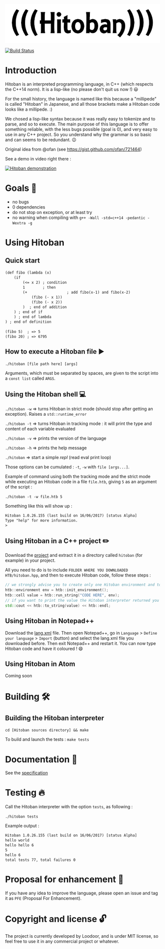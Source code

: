 ![Hitoban](logo.png)

[![Build Status](https://travis-ci.org/Loodoor/Hitoban.svg?branch=master)](https://travis-ci.org/Loodoor/Hitoban)

# Introduction

Hitoban is an interpreted programming language, in C++ (which respects the C++14 norm). It is a lisp-like (no please don't quit us now !) :smiley:

For the small history, the language is named like this because a "millipede" is called "Hitoban" in Japanese, 
and all those brackets make a Hitoban code looks like a millipede. :)

We chosed a lisp-like syntax because it was really easy to tokenize and to parse, and so to execute. The main purpose of this language is to offer something reliable, with 
the less bugs possible (goal is 0), and very easy to use in any C++ project. So you understand why the grammar is so basic and can seems to be redundant. :wink:

Original idea from @ofan (see https://gist.github.com/ofan/721464)

See a demo in video right there :

[![Hitoban demonstration](http://img.youtube.com/vi/IdgDsYX4yiE/0.jpg)](http://www.youtube.com/watch?v=IdgDsYX4yiE)

# Goals 📃

* no bugs
* 0 dependencies
* do not stop on exception, or at least try
* no warning when compiling with `g++ -Wall -std=c++14 -pedantic -Wextra -g`

# Using Hitoban

## Quick start

```
(def fibo (lambda (x)
    (if
        (<= x 2) ; condition
        1        ; then
        (+                  ; add fibo(x-1) and fibo(x-2)
            (fibo (- x 1))
            (fibo (- x 2))
        )  ; end of addition
    ) ; end of if
    ) ; end of lambda
) ; end of definition

(fibo 5)  ; => 5
(fibo 20) ; => 6795
```

## How to execute a Hitoban file ▶️

`./hitoban [file path here] [args]`

Arguments, which must be separated by spaces, are given to the script into a `const list` called `ARGS`.

## Using the Hitoban shell 💻

`./hitoban -w` => turns Hitoban in strict mode (should stop after getting an exception). Raises a `std::runtime_error`

`./hitoban -t` => turns Hitoban in tracking mode : it will print the type and content of each variable evaluated

`./hitoban -v` => prints the version of the language

`./hitoban -h` => prints the help message

`./hitoban` => start a simple *repl* (read eval print loop)

Those options can be cumulated : `-t`, `-w` with `file [args...]`.

Example of command using both the tracking mode and the strict mode while executing an Hitoban code in a file `file.htb`, giving `5` as an argument of the script :

`./hitoban -t -w file.htb 5`

Something like this will show up :

```
Hitoban 1.0.26.155 (last build on 16/06/2017) [status Alpha]
Type "help" for more information.
> 
```

## Using Hitoban in a C++ project ✏️

Download the [project](https://github.com/Loodoor/Hitoban/archive/master.zip) and extract it in a directory called `hitoban` (for example) in your project.

All you need to do is to include `FOLDER WHERE YOU DOWNLOADED HTB/hitoban.hpp`, and then to execute Hitoban code, follow these steps :

```cpp
// we strongly advise you to create only one Hitoban environment and to keep it
htb::environment env = htb::init_environment();
htb::cell value = htb::run_string("CODE HERE", env);
// if you want to print the value the Hitoban interpreter returned you :
std::cout << htb::to_string(value) << htb::endl;
```

## Using Hitoban in Notepad++

Download the [lang.xml](lang.xml) file. Then open Notepad++, go in `Language` > `Define your language` > `Import` (button) and select the lang.xml file you downloaded before. Then exit Notepad++ and restart it. You can now type Hitoban code and have it coloured ! :smile:

## Using Hitoban in Atom

Coming soon

# Building 🛠

## Building the Hitoban interpreter

`cd [Hitoban sources directory] && make`

To build and launch the tests : `make tests`

# Documentation 🔗

See the [specification](specification.md)

# Testing 🔥

Call the Hitoban interpreter with the option `tests`, as following :

`./hitoban tests`

Example output :

```
Hitoban 1.0.26.155 (last build on 16/06/2017) [status Alpha]
hello world
hello hello 6
5
hello 6
total tests 77, total failures 0
```

# Proposal for enhancement 🔮

If you have any idea to improve the language, please open an issue and tag it as `PFE` (Proposal For Enhancement). <!-- We will try to review as soon as possible, and if
your PFE is accepted (and developed by the way), it will be published under https://kyatchioru.tk/Hitoban/PFE -->

# Copyright and license 🔓

The project is currently developed by Loodoor, and is under MIT license, so feel free to use it in any commercial project or whatever.
